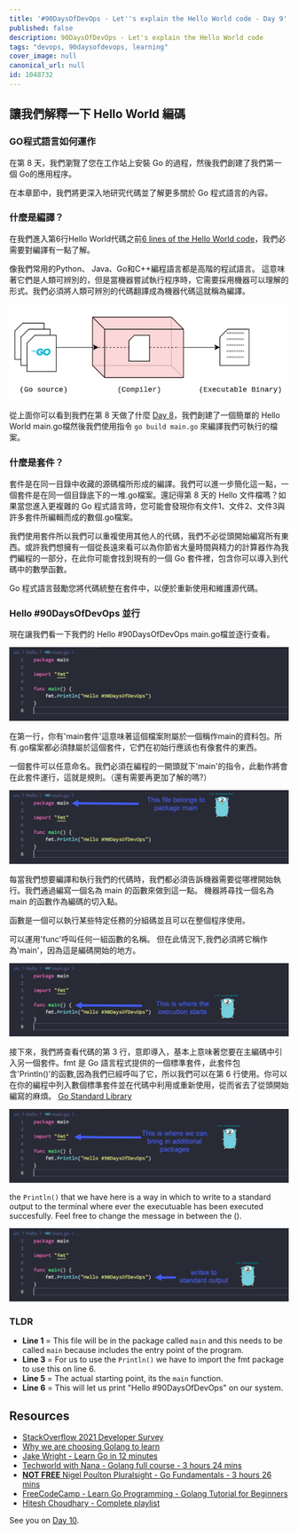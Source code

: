 ```yaml
---
title: '#90DaysOfDevOps - Let''s explain the Hello World code - Day 9'
published: false
description: 90DaysOfDevOps - Let's explain the Hello World code
tags: "devops, 90daysofdevops, learning"
cover_image: null
canonical_url: null
id: 1048732
---
```

## 讓我們解釋一下 Hello World 編碼

### GO程式語言如何運作 

在第 8 天，我們瀏覽了您在工作站上安裝 Go 的過程，然後我們創建了我們第一個 Go的應用程序。 
 
在本章節中，我們將更深入地研究代碼並了解更多關於 Go 程式語言的內容。

### 什麼是編譯？ 
在我們進入第6行Hello World代碼之前[6 lines of the Hello World code](Go/hello.go)，我們必需要對編譯有一點了解。 

像我們常用的Python、 Java、Go和C++編程語言都是高階的程試語言。
這意味著它們是人類可辨別的，但是當機器嘗試執行程序時，它需要採用機器可以理解的形式。我們必須將人類可辨別的代碼翻譯成為機器代碼這就稱為編譯。 

![](Images/Day9_Go1.png)

從上面你可以看到我們在第 8 天做了什麼 [Day 8](day08.md)，我們創建了一個簡單的 Hello World main.go檔然後我們使用指令 `go build main.go` 來編譯我們可執行的檔案。 

### 什麼是套件？
套件是在同一目錄中收藏的源碼檔所形成的編譯。我們可以進一步簡化這一點，一個套件是在同一個目錄底下的一堆.go檔案。還記得第 8 天的 Hello 文件檔嗎？如果當您進入更複雜的 Go 程式語言時，您可能會發現你有文件1、文件2、文件3與許多套件所編輯而成的數個.go檔案。 

我們使用套件所以我們可以重複使用其他人的代碼，我們不必從頭開始編寫所有東西。或許我們想擁有一個從長遠來看可以為你節省大量時間與精力的計算器作為我們編程的一部分，在此你可能會找到現有的一個 Go 套件裡，包含你可以導入到代碼中的數學函數。

Go 程式語言鼓勵您將代碼統整在套件中，以便於重新使用和維護源代碼。

### Hello #90DaysOfDevOps 並行 
現在讓我們看一下我們的 Hello #90DaysOfDevOps main.go檔並逐行查看。

![](Images/Day9_Go2.png)

在第一行，你有'main套件'這意味著這個檔案附屬於一個稱作main的資料包。所有.go檔案都必須隸屬於這個套件，它們在初始行應該也有像套件的東西。

一個套件可以任意命名。我們必須在編程的一開頭就下'main'的指令，此動作將會在此套件運行，這就是規則。（還有需要再更加了解的嗎?）

![](Images/Day9_Go3.png)

每當我們想要編譯和執行我們的代碼時，我們都必須告訴機器需要從哪裡開始執行。我們通過編寫一個名為 main 的函數來做到這一點。 機器將尋找一個名為 main 的函數作為編碼的切入點。 

函數是一個可以執行某些特定任務的分組碼並且可以在整個程序使用。

可以運用'func'呼叫任何一組函數的名稱。 但在此情況下,我們必須將它稱作為'main'，因為這是編碼開始的地方。

![](Images/Day9_Go4.png)

接下來，我們將查看代碼的第 3 行，意即導入，基本上意味著您要在主編碼中引入另一個套件。fmt 是 Go 語言程式提供的一個標準套件，此套件包含'Println()'的函數,因為我們已經呼叫了它，所以我們可以在第 6 行使用。你可以在你的編程中列入數個標準套件並在代碼中利用或重新使用，從而省去了從頭開始編寫的麻煩。 [Go Standard Library](https://pkg.go.dev/std)

![](Images/Day9_Go5.png)

the `Println()` that we have here is a way in which to write to a standard output to the terminal where ever the executuable has been executed succesfully. Feel free to change the message in between the (). 

![](Images/Day9_Go6.png)

### TLDR

- **Line 1** = This file will be in the package called `main` and this needs to be called `main` because includes the entry point of the program. 
- **Line 3** = For us to use the `Println()` we have to import the fmt package to use this on line 6. 
- **Line 5** = The actual starting point, its the `main` function. 
- **Line 6** = This will let us print "Hello #90DaysOfDevOps" on our system. 

## Resources

- [StackOverflow 2021 Developer Survey](https://insights.stackoverflow.com/survey/2021)
- [Why we are choosing Golang to learn](https://www.youtube.com/watch?v=7pLqIIAqZD4&t=9s)
- [Jake Wright - Learn Go in 12 minutes](https://www.youtube.com/watch?v=C8LgvuEBraI&t=312s) 
- [Techworld with Nana - Golang full course - 3 hours 24 mins](https://www.youtube.com/watch?v=yyUHQIec83I) 
- [**NOT FREE** Nigel Poulton Pluralsight - Go Fundamentals - 3 hours 26 mins](https://www.pluralsight.com/courses/go-fundamentals) 
- [FreeCodeCamp -  Learn Go Programming - Golang Tutorial for Beginners](https://www.youtube.com/watch?v=YS4e4q9oBaU&t=1025s) 
- [Hitesh Choudhary - Complete playlist](https://www.youtube.com/playlist?list=PLRAV69dS1uWSR89FRQGZ6q9BR2b44Tr9N) 

See you on [Day 10](day10.md).
